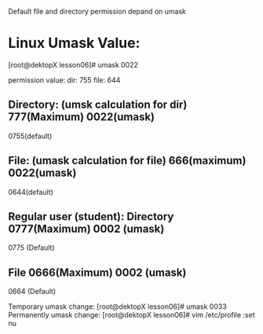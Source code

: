 
Default file and directory permission depand on umask

Linux Umask Value:
==================

[root@dektopX lesson06]# umask
0022

permission value:
 dir: 755
 file: 644

Directory: (umsk calculation for dir)
  777(Maximum)
 0022(umask)
--------
 0755(default)

File: (umask calculation for file)
  666(maximum)
 0022(umask)
------
 0644(default)

 Regular user (student):
 Directory
 0777(Maximum)
 0002 (umask)
------
 0775 (Default)
 
File
 0666(Maximum)
 0002 (umask)
------
 0664 (Default)	


 Temporary umask change:
  [root@dektopX lesson06]# umask 0033
Permanently umask change:
 [root@dektopX lesson06]# vim /etc/profile
	:set nu
